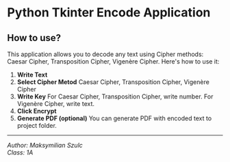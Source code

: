 # Python Tkinter Encode Application

## How to use?

This application allows you to decode any text using Cipher methods: Caesar Cipher, Transposition Cipher, Vigenère Cipher. Here's how to use it:

1. **Write Text** 
2. **Select Cipher Metod** Caesar Cipher, Transposition Cipher, Vigenère Cipher
3. **Write Key** For Caesar Cipher, Transposition Cipher, write number. For Vigenère Cipher, write text.
4. **Click Encrypt** 
5. **Generate PDF (optional)** You can generate PDF with encoded text to project folder.

---

*Author: Maksymilian Szulc*  
*Class: 1A*  
